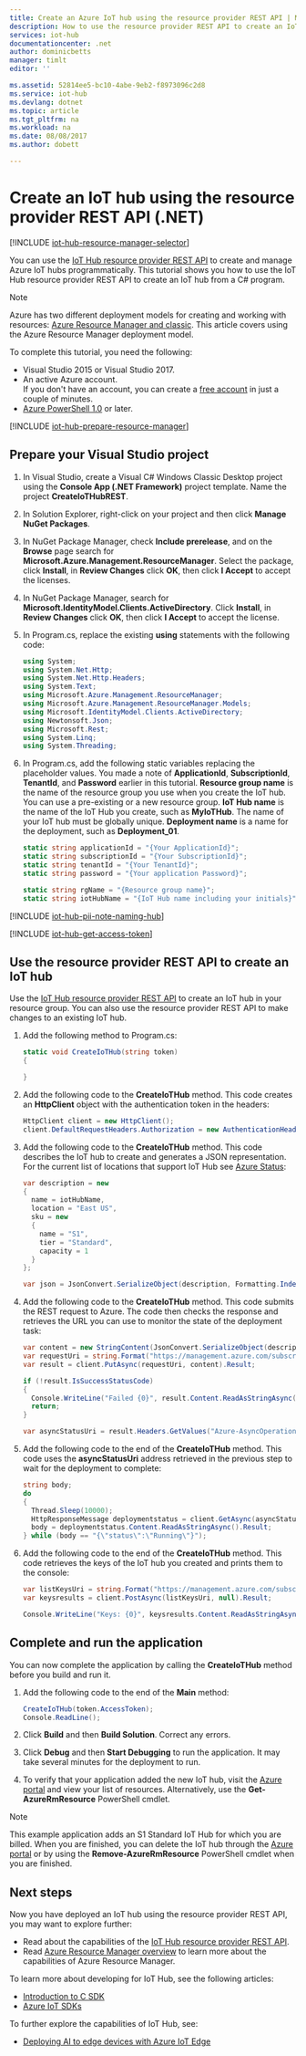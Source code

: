 ```yaml
---
title: Create an Azure IoT hub using the resource provider REST API | Microsoft Docs
description: How to use the resource provider REST API to create an IoT Hub.
services: iot-hub
documentationcenter: .net
author: dominicbetts
manager: timlt
editor: ''

ms.assetid: 52814ee5-bc10-4abe-9eb2-f8973096c2d8
ms.service: iot-hub
ms.devlang: dotnet
ms.topic: article
ms.tgt_pltfrm: na
ms.workload: na
ms.date: 08/08/2017
ms.author: dobett

---
```

# Create an IoT hub using the resource provider REST API (.NET)

[!INCLUDE [iot-hub-resource-manager-selector](../../includes/iot-hub-resource-manager-selector.md)]

You can use the [IoT Hub resource provider REST API][lnk-rest-api] to create and manage Azure IoT hubs programmatically. This tutorial shows you how to use the IoT Hub resource provider REST API to create an IoT hub from a C# program.

> [!NOTE]
> Azure has two different deployment models for creating and working with resources:  [Azure Resource Manager and classic](../azure-resource-manager/resource-manager-deployment-model.md).  This article covers using the Azure Resource Manager deployment model.

To complete this tutorial, you need the following:

* Visual Studio 2015 or Visual Studio 2017.
* An active Azure account. <br/>If you don't have an account, you can create a [free account][lnk-free-trial] in just a couple of minutes.
* [Azure PowerShell 1.0][lnk-powershell-install] or later.

[!INCLUDE [iot-hub-prepare-resource-manager](../../includes/iot-hub-prepare-resource-manager.md)]

## Prepare your Visual Studio project

1. In Visual Studio, create a Visual C# Windows Classic Desktop project using the **Console App (.NET Framework)** project template. Name the project **CreateIoTHubREST**.

2. In Solution Explorer, right-click on your project and then click **Manage NuGet Packages**.

3. In NuGet Package Manager, check **Include prerelease**, and on the **Browse** page search for **Microsoft.Azure.Management.ResourceManager**. Select the package, click **Install**, in **Review Changes** click **OK**, then click **I Accept** to accept the licenses.

4. In NuGet Package Manager, search for **Microsoft.IdentityModel.Clients.ActiveDirectory**.  Click **Install**, in **Review Changes** click **OK**, then click **I Accept** to accept the license.

5. In Program.cs, replace the existing **using** statements with the following code:

    ```csharp
    using System;
    using System.Net.Http;
    using System.Net.Http.Headers;
    using System.Text;
    using Microsoft.Azure.Management.ResourceManager;
    using Microsoft.Azure.Management.ResourceManager.Models;
    using Microsoft.IdentityModel.Clients.ActiveDirectory;
    using Newtonsoft.Json;
    using Microsoft.Rest;
    using System.Linq;
    using System.Threading;
    ```

6. In Program.cs, add the following static variables replacing the placeholder values. You made a note of **ApplicationId**, **SubscriptionId**, **TenantId**, and **Password** earlier in this tutorial. **Resource group name** is the name of the resource group you use when you create the IoT hub. You can use a pre-existing or a new resource group. **IoT Hub name** is the name of the IoT Hub you create, such as **MyIoTHub**. The name of your IoT hub must be globally unique. **Deployment name** is a name for the deployment, such as **Deployment_01**.

    ```csharp
    static string applicationId = "{Your ApplicationId}";
    static string subscriptionId = "{Your SubscriptionId}";
    static string tenantId = "{Your TenantId}";
    static string password = "{Your application Password}";

    static string rgName = "{Resource group name}";
    static string iotHubName = "{IoT Hub name including your initials}";
    ```
[!INCLUDE [iot-hub-pii-note-naming-hub](../../includes/iot-hub-pii-note-naming-hub.md)]

[!INCLUDE [iot-hub-get-access-token](../../includes/iot-hub-get-access-token.md)]

## Use the resource provider REST API to create an IoT hub

Use the [IoT Hub resource provider REST API][lnk-rest-api] to create an IoT hub in your resource group. You can also use the resource provider REST API to make changes to an existing IoT hub.

1. Add the following method to Program.cs:

    ```csharp
    static void CreateIoTHub(string token)
    {

    }
    ```

2. Add the following code to the **CreateIoTHub** method. This code creates an **HttpClient** object with the authentication token in the headers:

    ```csharp
    HttpClient client = new HttpClient();
    client.DefaultRequestHeaders.Authorization = new AuthenticationHeaderValue("Bearer", token);
    ```

3. Add the following code to the **CreateIoTHub** method. This code describes the IoT hub to create and generates a JSON representation. For the current list of locations that support IoT Hub see [Azure Status][lnk-status]:

    ```csharp
    var description = new
    {
      name = iotHubName,
      location = "East US",
      sku = new
      {
        name = "S1",
        tier = "Standard",
        capacity = 1
      }
    };

    var json = JsonConvert.SerializeObject(description, Formatting.Indented);
    ```

4. Add the following code to the **CreateIoTHub** method. This code submits the REST request to Azure. The code then checks the response and retrieves the URL you can use to monitor the state of the deployment task:

    ```csharp
    var content = new StringContent(JsonConvert.SerializeObject(description), Encoding.UTF8, "application/json");
    var requestUri = string.Format("https://management.azure.com/subscriptions/{0}/resourcegroups/{1}/providers/Microsoft.devices/IotHubs/{2}?api-version=2016-02-03", subscriptionId, rgName, iotHubName);
    var result = client.PutAsync(requestUri, content).Result;

    if (!result.IsSuccessStatusCode)
    {
      Console.WriteLine("Failed {0}", result.Content.ReadAsStringAsync().Result);
      return;
    }

    var asyncStatusUri = result.Headers.GetValues("Azure-AsyncOperation").First();
    ```

5. Add the following code to the end of the **CreateIoTHub** method. This code uses the **asyncStatusUri** address retrieved in the previous step to wait for the deployment to complete:

    ```csharp
    string body;
    do
    {
      Thread.Sleep(10000);
      HttpResponseMessage deploymentstatus = client.GetAsync(asyncStatusUri).Result;
      body = deploymentstatus.Content.ReadAsStringAsync().Result;
    } while (body == "{\"status\":\"Running\"}");
    ```

6. Add the following code to the end of the **CreateIoTHub** method. This code retrieves the keys of the IoT hub you created and prints them to the console:

    ```csharp
    var listKeysUri = string.Format("https://management.azure.com/subscriptions/{0}/resourceGroups/{1}/providers/Microsoft.Devices/IotHubs/{2}/IoTHubKeys/listkeys?api-version=2016-02-03", subscriptionId, rgName, iotHubName);
    var keysresults = client.PostAsync(listKeysUri, null).Result;

    Console.WriteLine("Keys: {0}", keysresults.Content.ReadAsStringAsync().Result);
    ```

## Complete and run the application

You can now complete the application by calling the **CreateIoTHub** method before you build and run it.

1. Add the following code to the end of the **Main** method:

    ```csharp
    CreateIoTHub(token.AccessToken);
    Console.ReadLine();
    ```

2. Click **Build** and then **Build Solution**. Correct any errors.

3. Click **Debug** and then **Start Debugging** to run the application. It may take several minutes for the deployment to run.

4. To verify that your application added the new IoT hub, visit the [Azure portal][lnk-azure-portal] and view your list of resources. Alternatively, use the **Get-AzureRmResource** PowerShell cmdlet.

> [!NOTE]
> This example application adds an S1 Standard IoT Hub for which you are billed. When you are finished, you can delete the IoT hub through the [Azure portal][lnk-azure-portal] or by using the **Remove-AzureRmResource** PowerShell cmdlet when you are finished.

## Next steps
Now you have deployed an IoT hub using the resource provider REST API, you may want to explore further:

* Read about the capabilities of the [IoT Hub resource provider REST API][lnk-rest-api].
* Read [Azure Resource Manager overview][lnk-azure-rm-overview] to learn more about the capabilities of Azure Resource Manager.

To learn more about developing for IoT Hub, see the following articles:

* [Introduction to C SDK][lnk-c-sdk]
* [Azure IoT SDKs][lnk-sdks]

To further explore the capabilities of IoT Hub, see:

* [Deploying AI to edge devices with Azure IoT Edge][lnk-iotedge]

<!-- Links -->
[lnk-free-trial]: https://azure.microsoft.com/pricing/free-trial/
[lnk-azure-portal]: https://portal.azure.com/
[lnk-status]: https://azure.microsoft.com/status/
[lnk-powershell-install]: https://docs.microsoft.com/powershell/azure/install-azurerm-ps
[lnk-rest-api]: https://docs.microsoft.com/rest/api/iothub/iothubresource
[lnk-azure-rm-overview]: ../azure-resource-manager/resource-group-overview.md

[lnk-c-sdk]: iot-hub-device-sdk-c-intro.md
[lnk-sdks]: iot-hub-devguide-sdks.md

[lnk-iotedge]: ../iot-edge/tutorial-simulate-device-linux.md
